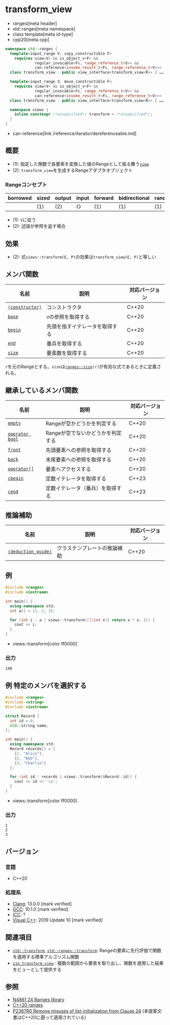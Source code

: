 # transform_view
* ranges[meta header]
* std::ranges[meta namespace]
* class template[meta id-type]
* cpp20[meta cpp]

```cpp
namespace std::ranges {
  template<input_range V, copy_constructible F>
    requires view<V> && is_object_v<F> &&
             regular_invocable<F&, range_reference_t<V>> &&
             can-reference<invoke_result_t<F&, range_reference_t<V>>>
  class transform_view : public view_interface<transform_view<R>> { …… }; // (1) C++20

  template<input_range V, move_constructible F>
    requires view<V> && is_object_v<F> &&
             regular_invocable<F&, range_reference_t<V>> &&
             can-reference<invoke_result_t<F&, range_reference_t<V>>>
  class transform_view : public view_interface<transform_view<R>> { …… }; // (1) C++23

  namespace views {
    inline constexpr /*unspecified*/ transform = /*unspecified*/;         // (2)
  }
}
```
* can-reference[link /reference/iterator/dereferenceable.md]

## 概要
- (1): 指定した関数で各要素を変換した値のRangeとして振る舞う[`view`](view.md)
- (2): `transform_view`を生成するRangeアダプタオブジェクト

### Rangeコンセプト

| borrowed | sized | output | input | forward | bidirectional | random_access | contiguous | common | viewable | view |
|----------|-------|--------|-------|---------|---------------|---------------|------------|--------|----------|------|
|          | (1)   | (2)    | ○    | (1)     | (1)           | (1)           |            | (1)    | ○       | ○   |

- (1): `V`に従う
- (2): 述語が参照を返す場合

## 効果

- (2): 式`views::transform(E, P)`の効果は`transform_view(E, P)`と等しい

## メンバ関数

| 名前                                             | 説明                             | 対応バージョン |
|--------------------------------------------------|----------------------------------|----------------|
| [`(constructor)`](transform_view/op_constructor.md.nolink)  | コンストラクタ                   | C++20          |
| [`base`](transform_view/base.md.nolink)                     | `V`の参照を取得する              | C++20          |
| [`begin`](transform_view/begin.md.nolink)                   | 先頭を指すイテレータを取得する   | C++20          |
| [`end`](transform_view/end.md.nolink)                       | 番兵を取得する                   | C++20          |
| [`size`](transform_view/size.md.nolink)                     | 要素数を取得する                 | C++20          |

`r`を元のRangeとする。`size`は[`ranges::size`](size.md)`(r)`が有効な式であるときに定義される。

## 継承しているメンバ関数

| 名前                                         | 説明                             | 対応バージョン |
|----------------------------------------------|----------------------------------|----------------|
| [`empty`](view_interface/empty.md)           | Rangeが空かどうかを判定する       | C++20          |
| [`operator bool`](view_interface/op_bool.md) | Rangeが空でないかどうかを判定する | C++20          |
| [`front`](view_interface/front.md)           | 先頭要素への参照を取得する       | C++20          |
| [`back`](view_interface/back.md)             | 末尾要素への参照を取得する       | C++20          |
| [`operator[]`](view_interface/op_at.md)      | 要素へアクセスする               | C++20          |
| [`cbegin`](view_interface/cbegin.md)         | 定数イテレータを取得する             | C++23          |
| [`cend`](view_interface/cend.md)             | 定数イテレータ（番兵）を取得する      | C++23          |

## 推論補助

| 名前                                                  | 説明                         | 対応バージョン |
|-------------------------------------------------------|------------------------------|----------------|
| [`(deduction_guide)`](transform_view/op_deduction_guide.md.nolink) | クラステンプレートの推論補助 | C++20          |

## 例
```cpp example
#include <ranges>
#include <iostream>

int main() {
  using namespace std;
  int a[] = {1, 2, 3};

  for (int i : a | views::transform([](int x){ return x * x; })) {
    cout << i;
  }
}
```
* views::transform[color ff0000]

### 出力
```
149
```

## 例 特定のメンバを選択する

```cpp example
#include <ranges>
#include <string>
#include <iostream>

struct Record {
  int id = 0;
  std::string name;
};

int main() {
  using namespace std;
  Record records[] = {
    {1, "Alice"},
    {2, "Bob"},
    {3, "Charlie"}
  };

  for (int id : records | views::transform(&Record::id)) {
    cout << id << '\n';
  }
}
```
* views::transform[color ff0000]

### 出力
```
1
2
3
```

## バージョン
### 言語
- C++20

### 処理系
- [Clang](/implementation.md#clang): 13.0.0 [mark verified]
- [GCC](/implementation.md#gcc): 10.1.0 [mark verified]
- [ICC](/implementation.md#icc): ?
- [Visual C++](/implementation.md#visual_cpp): 2019 Update 10 [mark verified]

## 関連項目
- [`std::transform`](/reference/algorithm/transform.md), [`std::ranges::transform`](/reference/algorithm/ranges_transform.md): Rangeの要素に先行評価で関数を適用する標準アルゴリズム関数
- [`zip_transform_view`](zip_transform_view.md) : 複数の範囲から要素を取り出し、関数を適用した結果をビューとして提供する

## 参照
- [N4861 24 Ranges library](https://timsong-cpp.github.io/cppwp/n4861/ranges)
- [C++20 ranges](https://techbookfest.org/product/5134506308665344)
- [P2367R0 Remove misuses of list-initialization from Clause 24](https://www.open-std.org/jtc1/sc22/wg21/docs/papers/2021/p2367r0.html) (本提案文書はC++20に遡って適用されている)

